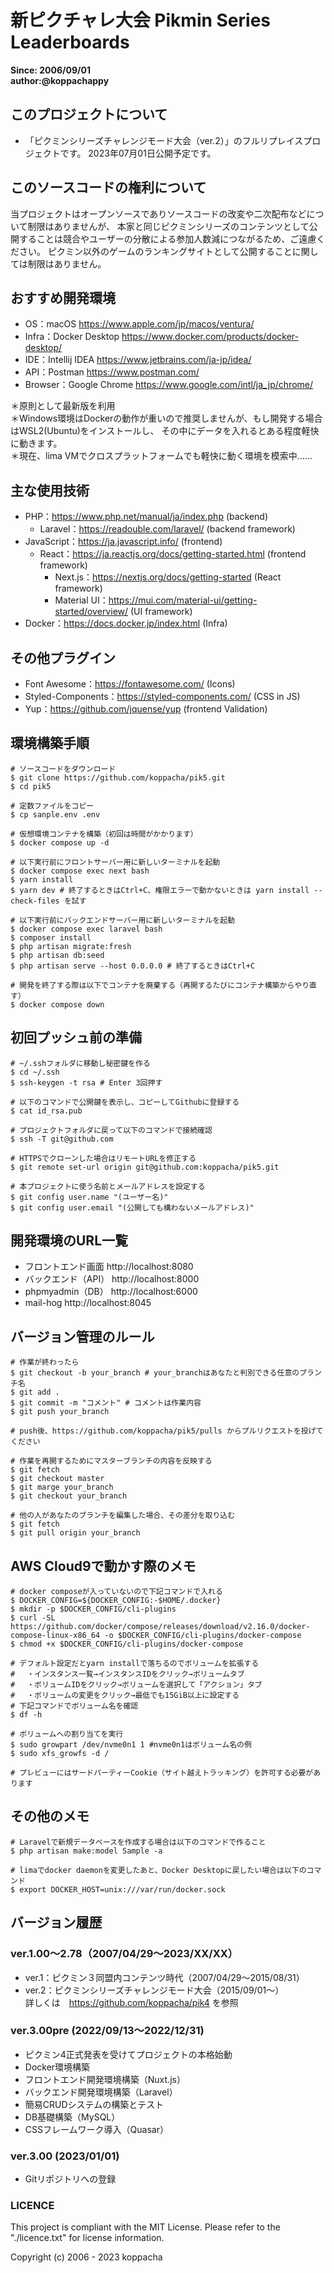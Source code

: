 # 新ピクチャレ大会 Pikmin Series Leaderboards
**Since: 2006/09/01**  
**author:@koppachappy**

## このプロジェクトについて
* 「ピクミンシリーズチャレンジモード大会（ver.2）」のフルリプレイスプロジェクトです。
2023年07月01日公開予定です。

## このソースコードの権利について
当プロジェクトはオープンソースでありソースコードの改変や二次配布などについて制限はありませんが、
本家と同じピクミンシリーズのコンテンツとして公開することは競合やユーザーの分散による参加人数減につながるため、ご遠慮ください。
ピクミン以外のゲームのランキングサイトとして公開することに関しては制限はありません。

## おすすめ開発環境
* OS：macOS https://www.apple.com/jp/macos/ventura/
* Infra：Docker Desktop https://www.docker.com/products/docker-desktop/
* IDE：Intellij IDEA https://www.jetbrains.com/ja-jp/idea/
* API：Postman https://www.postman.com/
* Browser：Google Chrome https://www.google.com/intl/ja_jp/chrome/

＊原則として最新版を利用  
＊Windows環境はDockerの動作が重いので推奨しませんが、もし開発する場合はWSL2(Ubuntu)をインストールし、
その中にデータを入れるとある程度軽快に動きます。  
＊現在、lima VMでクロスプラットフォームでも軽快に動く環境を模索中……

## 主な使用技術
* PHP：https://www.php.net/manual/ja/index.php (backend)
  * Laravel：https://readouble.com/laravel/ (backend framework)
* JavaScript：https://ja.javascript.info/ (frontend)
  * React：https://ja.reactjs.org/docs/getting-started.html (frontend framework)
    * Next.js：https://nextjs.org/docs/getting-started (React framework)
    * Material UI：https://mui.com/material-ui/getting-started/overview/ (UI framework)
* Docker：https://docs.docker.jp/index.html (Infra)

## その他プラグイン
* Font Awesome：https://fontawesome.com/ (Icons)
* Styled-Components：https://styled-components.com/ (CSS in JS)
* Yup：https://github.com/jquense/yup (frontend Validation)

## 環境構築手順
```shell
# ソースコードをダウンロード
$ git clone https://github.com/koppacha/pik5.git
$ cd pik5

# 定数ファイルをコピー
$ cp sanple.env .env

# 仮想環境コンテナを構築（初回は時間がかかります）
$ docker compose up -d

# 以下実行前にフロントサーバー用に新しいターミナルを起動
$ docker compose exec next bash
$ yarn install
$ yarn dev # 終了するときはCtrl+C、権限エラーで動かないときは yarn install --check-files を試す

# 以下実行前にバックエンドサーバー用に新しいターミナルを起動
$ docker compose exec laravel bash
$ composer install
$ php artisan migrate:fresh
$ php artisan db:seed
$ php artisan serve --host 0.0.0.0 # 終了するときはCtrl+C

# 開発を終了する際は以下でコンテナを廃棄する（再開するたびにコンテナ構築からやり直す）
$ docker compose down
```

## 初回プッシュ前の準備
```shell
# ~/.sshフォルダに移動し秘密鍵を作る
$ cd ~/.ssh
$ ssh-keygen -t rsa # Enter 3回押す

# 以下のコマンドで公開鍵を表示し、コピーしてGithubに登録する
$ cat id_rsa.pub

# プロジェクトフォルダに戻って以下のコマンドで接続確認
$ ssh -T git@github.com

# HTTPSでクローンした場合はリモートURLを修正する
$ git remote set-url origin git@github.com:koppacha/pik5.git

# 本プロジェクトに使う名前とメールアドレスを設定する
$ git config user.name "(ユーザー名)"
$ git config user.email "(公開しても構わないメールアドレス)"
```

## 開発環境のURL一覧
* フロントエンド画面 http://localhost:8080
* バックエンド（API） http://localhost:8000
* phpmyadmin（DB） http://localhost:6000
* mail-hog http://localhost:8045

## バージョン管理のルール
```shell
# 作業が終わったら
$ git checkout -b your_branch # your_branchはあなたと判別できる任意のブランチ名
$ git add .
$ git commit -m "コメント" # コメントは作業内容
$ git push your_branch

# push後、https://github.com/koppacha/pik5/pulls からプルリクエストを投げてください

# 作業を再開するためにマスターブランチの内容を反映する
$ git fetch
$ git checkout master
$ git marge your_branch
$ git checkout your_branch

# 他の人があなたのブランチを編集した場合、その差分を取り込む
$ git fetch
$ git pull origin your_branch

```

## AWS Cloud9で動かす際のメモ
```shell
# docker composeが入っていないので下記コマンドで入れる
$ DOCKER_CONFIG=${DOCKER_CONFIG:-$HOME/.docker}
$ mkdir -p $DOCKER_CONFIG/cli-plugins
$ curl -SL https://github.com/docker/compose/releases/download/v2.16.0/docker-compose-linux-x86_64 -o $DOCKER_CONFIG/cli-plugins/docker-compose
$ chmod +x $DOCKER_CONFIG/cli-plugins/docker-compose

# デフォルト設定だとyarn installで落ちるのでボリュームを拡張する
# 　・インスタンス一覧→インスタンスIDをクリック→ボリュームタブ
# 　・ボリュームIDをクリック→ボリュームを選択して「アクション」タブ
# 　・ボリュームの変更をクリック→最低でも15GiB以上に設定する
# 下記コマンドでボリューム名を確認
$ df -h

# ボリュームへの割り当てを実行
$ sudo growpart /dev/nvme0n1 1 #nvme0n1はボリューム名の例
$ sudo xfs_growfs -d /

# プレビューにはサードパーティーCookie（サイト越えトラッキング）を許可する必要があります
```

## その他のメモ
```shell
# Laravelで新規データベースを作成する場合は以下のコマンドで作ること
$ php artisan make:model Sample -a

# limaでdocker daemonを変更したあと、Docker Desktopに戻したい場合は以下のコマンド
$ export DOCKER_HOST=unix:///var/run/docker.sock
```

## バージョン履歴
### ver.1.00〜2.78（2007/04/29〜2023/XX/XX）
* ver.1：ピクミン３同盟内コンテンツ時代（2007/04/29〜2015/08/31）
* ver.2：ピクミンシリーズチャレンジモード大会（2015/09/01〜）  
詳しくは　https://github.com/koppacha/pik4 を参照

### ver.3.00pre (2022/09/13〜2022/12/31)
* ピクミン4正式発表を受けてプロジェクトの本格始動
* Docker環境構築
* フロントエンド開発環境構築（Nuxt.js）
* バックエンド開発環境構築（Laravel）
* 簡易CRUDシステムの構築とテスト
* DB基礎構築（MySQL）
* CSSフレームワーク導入（Quasar）

### ver.3.00 (2023/01/01)
* Gitリポジトリへの登録

### LICENCE
This project is compliant with the MIT License.
Please refer to the "./licence.txt" for license information.

Copyright (c) 2006 - 2023 koppacha